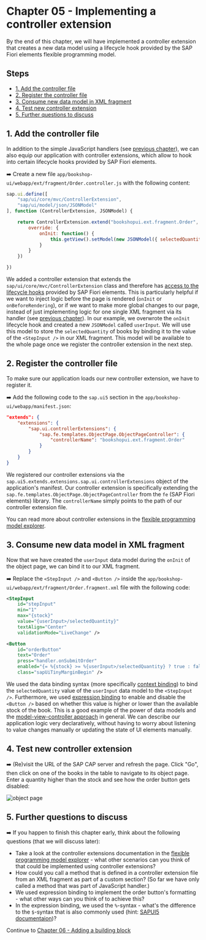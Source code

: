 # Chapter 05 - Implementing a controller extension

By the end of this chapter, we will have implemented a controller extension that creates a new data model using a lifecycle hook provided by the SAP Fiori elements flexible programming model.

## Steps

- [1. Add the controller file](#1-add-the-controller-file)<br>
- [2. Register the controller file](#2-register-the-controller-file)<br>
- [3. Consume new data model in XML fragment](#3-consume-new-data-model-in-xml-fragment)<br>
- [4. Test new controller extension](#4-test-new-controller-extension)<br>
- [5. Further questions to discuss](#5-further-questions-to-discuss)<br>

## 1. Add the controller file

In addition to the simple JavaScript handlers (see [previous chapter](/chapters/04-handler/)), we can also equip our application with controller extensions, which allow to hook into certain lifecycle hooks provided by SAP Fiori elements.

➡️ Create a new file `app/bookshop-ui/webapp/ext/fragment/Order.controller.js` with the following content:

```javascript
sap.ui.define([
    "sap/ui/core/mvc/ControllerExtension",
    "sap/ui/model/json/JSONModel"
], function (ControllerExtension, JSONModel) {

    return ControllerExtension.extend("bookshopui.ext.fragment.Order", {
        override: {
            onInit: function() {
                this.getView().setModel(new JSONModel({ selectedQuantity: 1 }), "userInput")
            }
        }
    })

})
```

We added a controller extension that extends the `sap/ui/core/mvc/ControllerExtension` class and therefore has [access to the lifecycle hooks](https://ui5.sap.com/#/api/sap.ui.core.mvc.ControllerExtension%23methods/sap.ui.core.mvc.ControllerExtension.override) provided by SAP Fiori elements. This is particularly helpful if we want to inject logic before the page is rendered (`onInit` or `onBeforeRendering`), or if we want to make more global changes to our page, instead of just implementing logic for one single XML fragment via its handler (see [previous chapter](/chapters/04-handler/)). In our example, we overwrote the `onInit` lifecycle hook and created a new `JSONModel` called `userInput`. We will use this model to store the `selectedQuantity` of books by binding it to the value of the `<StepInput />` in our XML fragment. This model will be available to the whole page once we register the controller extension in the next step.

## 2. Register the controller file

To make sure our application loads our new controller extension, we have to register it.

➡️ Add the following code to the `sap.ui5` section in the `app/bookshop-ui/webapp/manifest.json`:

```json
"extends": {
    "extensions": {
        "sap.ui.controllerExtensions": {
            "sap.fe.templates.ObjectPage.ObjectPageController": {
                "controllerName": "bookshopui.ext.fragment.Order"
            }
        }
    }
}
```

We registered our controller extensions via the `sap.ui5.extends.extensions.sap.ui.controllerExtensions` object of the application's manifest. Our controller extension is specifically extending the `sap.fe.templates.ObjectPage.ObjectPageController` from the `fe` (SAP Fiori elements) library. The `controllerName` simply points to the path of our controller extension file.

You can read more about controller extensions in the [flexible programming model explorer](https://sapui5.hana.ondemand.com/test-resources/sap/fe/core/fpmExplorer/index.html#/controllerExtensions/guidanceControllerExtensions).

## 3. Consume new data model in XML fragment

Now that we have created the `userInput` data model during the `onInit` of the object page, we can bind it to our XML fragment.

➡️ Replace the `<StepInput />` and `<Button />` inside the `app/bookshop-ui/webapp/ext/fragment/Order.fragment.xml` file with the following code:

```xml
<StepInput 
    id="stepInput"
    min="1"
    max="{stock}"
    value="{userInput>/selectedQuantity}"
    textAlign="Center"
    validationMode="LiveChange" />

<Button
    id="orderButton"
    text="Order"
    press="handler.onSubmitOrder"
    enabled="{= %{stock} >= %{userInput>/selectedQuantity} ? true : false }"
    class="sapUiTinyMarginBegin" />
```

We used the data binding syntax (more specifically [context binding](https://sapui5.hana.ondemand.com/sdk/#/topic/91f05e8b6f4d1014b6dd926db0e91070)) to bind the `selectedQuantity` value of the `userInput` data model to the `<StepInput />`. Furthermore, we used [expression binding]() to enable and disable the `<Button />` based on whether this value is higher or lower than the available stock of the book. This is a good example of the power of data models and the [model-view-controller approach](https://sapui5.hana.ondemand.com/sdk/#/topic/91f233476f4d1014b6dd926db0e91070.html) in general. We can describe our application logic very declaratively, without having to worry about listening to value changes manually or updating the state of UI elements manually.

## 4. Test new controller extension

➡️ (Re)visit the URL of the SAP CAP server and refresh the page. Click "Go", then click on one of the books in the table to navigate to its object page. Enter a quantity higher than the stock and see how the order button gets disabled:

![object page](object-page.png)

## 5. Further questions to discuss

➡️ If you happen to finish this chapter early, think about the following questions (that we will discuss later):

- Take a look at the controller extensions documentation in the [flexible programming model explorer](https://sapui5.hana.ondemand.com/test-resources/sap/fe/core/fpmExplorer/index.html#/controllerExtensions/controllerExtensionsOverview) - what other scenarios can you think of that could be implemented using controller extensions?
- How could you call a method that is defined in a controller extension file from an XML fragment as part of a custom section? (So far we have only called a method that was part of JavaScript handler.)
- We used expression binding to implement the order button's formatting - what other ways can you think of to achieve this?
- In the expression binding, we used the `%`-syntax - what's the difference to the `$`-syntax that is also commonly used (hint: [SAPUI5 documentaion](https://sapui5.hana.ondemand.com/#/topic/daf6852a04b44d118963968a1239d2c0))?

Continue to [Chapter 06 - Adding a building block](/chapters/06-building-block/)
